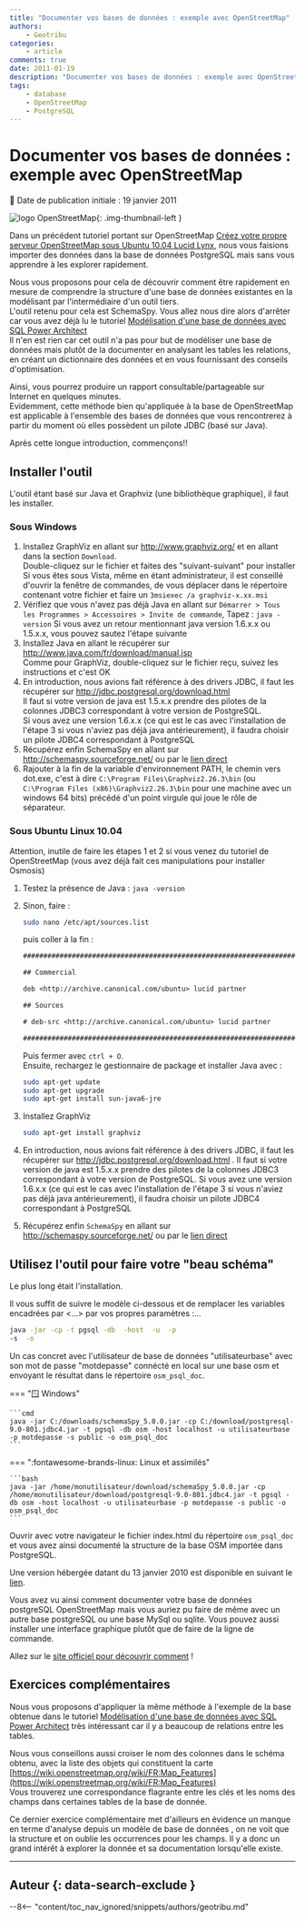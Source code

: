```yaml
---
title: "Documenter vos bases de données : exemple avec OpenStreetMap"
authors:
    - Geotribu
categories:
    - article
comments: true
date: 2011-01-19
description: "Documenter vos bases de données : exemple avec OpenStreetMap"
tags:
    - database
    - OpenStreetMap
    - PostgreSQL
---
```


# Documenter vos bases de données : exemple avec OpenStreetMap

:calendar: Date de publication initiale : 19 janvier 2011

![logo OpenStreetMap](https://cdn.geotribu.fr/img/logos-icones/OpenStreetMap/Openstreetmap.png "logo OpenStreetMap"){: .img-thumbnail-left }

Dans un précédent tutoriel portant sur OpenStreetMap [Créez votre propre serveur OpenStreetMap sous Ubuntu 10.04 Lucid Lynx](http://www.geotribu.net/node/262), nous vous faisions importer des données dans la base de données PostgreSQL mais sans vous apprendre à les explorer rapidement.  

Nous vous proposons pour cela de découvrir comment être rapidement en mesure de comprendre la structure d'une base de données existantes en la modélisant par l'intermédiaire d'un outil tiers.  
L'outil retenu pour cela est SchemaSpy. Vous allez nous dire alors d'arrêter car vous avez déjà lu le tutoriel [Modélisation d'une base de données avec SQL Power Architect](http://www.geotribu.net/node/248)  
Il n'en est rien car cet outil n'a pas pour but de modéliser une base de données mais plutôt de la documenter en analysant les tables les relations, en créant un dictionnaire des données et en vous fournissant des conseils d'optimisation.  

Ainsi, vous pourrez produire un rapport consultable/partageable sur Internet en quelques minutes.  
Evidemment, cette méthode bien qu'appliquée à la base de OpenStreetMap est applicable à l'ensemble des bases de données que vous rencontrerez à partir du moment où elles possèdent un pilote JDBC (basé sur Java).

Après cette longue introduction, commençons!!

## Installer l'outil

L'outil étant basé sur Java et Graphviz (une bibliothèque graphique), il faut les installer.

### Sous Windows

1. Installez GraphViz en allant sur <http://www.graphviz.org/> et en allant dans la section `Download`.  
Double-cliquez sur le fichier et faites des "suivant-suivant" pour installer  
Si vous êtes sous Vista, même en étant administrateur, il est conseillé d'ouvrir la fenêtre de commandes, de vous déplacer dans le répertoire contenant votre fichier et faire un `3msiexec /a graphviz-x.xx.msi`
2. Vérifiez que vous n'avez pas déjà Java en allant sur `Démarrer > Tous les Programmes > Accessoires > Invite de commande`, Tapez : `java -version`
Si vous avez un retour mentionnant java version 1.6.x.x ou 1.5.x.x, vous pouvez sautez l'étape suivante
3. Installez Java en allant le récupérer sur <http://www.java.com/fr/download/manual.jsp>  
Comme pour GraphViz, double-cliquez sur le fichier reçu, suivez les instructions et c'est OK
4. En introduction, nous avions fait référence à des drivers JDBC, il faut les récupérer sur <http://jdbc.postgresql.org/download.html>  
Il faut si votre version de java est 1.5.x.x prendre des pilotes de la colonnes JDBC3 correspondant à votre version de PostgreSQL.  
Si vous avez une version 1.6.x.x (ce qui est le cas avec l'installation de l'étape 3 si vous n'aviez pas déjà java antérieurement), il faudra choisir un pilote JDBC4 correspondant à PostgreSQL
5. Récupérez enfin SchemaSpy en allant sur <http://schemaspy.sourceforge.net/> ou par le [lien direct](http://sourceforge.net/projects/schemaspy/files/schemaspy/SchemaSpy%205.0.0/schemaSpy_5.0.0.jar/download)
6. Rajouter à la fin de la variable d'environnement PATH, le chemin vers dot.exe, c'est à dire `C:\Program Files\Graphviz2.26.3\bin` (ou `C:\Program Files (x86)\Graphviz2.26.3\bin` pour une machine avec un windows 64 bits) précédé d'un point virgule qui joue le rôle de séparateur.

### Sous Ubuntu Linux 10.04

Attention, inutile de faire les étapes 1 et 2 si vous venez du tutoriel de OpenStreetMap (vous avez déjà fait ces manipulations pour installer Osmosis)

1. Testez la présence de Java : `java -version`
2. Sinon, faire :

    ```bash
    sudo nano /etc/apt/sources.list
    ```

    puis coller à la fin :  

    ```txt
    ###########################################################################  

    ## Commercial  

    deb <http://archive.canonical.com/ubuntu> lucid partner

    ## Sources  

    # deb-src <http://archive.canonical.com/ubuntu> lucid partner  

    ###########################################################################  
    ```

    Puis fermer avec `ctrl + O`.  
    Ensuite, rechargez le gestionnaire de package et installer Java avec :

    ```bash
    sudo apt-get update  
    sudo apt-get upgrade  
    sudo apt-get install sun-java6-jre  
    ```

3. Installez GraphViz

    ```bash
    sudo apt-get install graphviz
    ```

4. En introduction, nous avions fait référence à des drivers JDBC, il faut les récupérer sur <http://jdbc.postgresql.org/download.html> . Il faut si votre version de java est 1.5.x.x prendre des pilotes de la colonnes JDBC3 correspondant à votre version de PostgreSQL. Si vous avez une version 1.6.x.x (ce qui est le cas avec l'installation de l'étape 3 si vous n'aviez pas déjà java antérieurement), il faudra choisir un pilote JDBC4 correspondant à PostgreSQL
5. Récupérez enfin `SchemaSpy` en allant sur <http://schemaspy.sourceforge.net/> ou par le [lien direct](http://sourceforge.net/projects/schemaspy/files/schemaspy/SchemaSpy%205.0.0/schemaSpy_5.0.0.jar/download)

## Utilisez l'outil pour faire votre "beau schéma"

Le plus long était l'installation.  

Il vous suffit de suivre le modèle ci-dessous et de remplacer les variables encadrées par <...> par vos propres paramètres :...

```bash
java -jar -cp -t pgsql -db  -host  -u  -p  
-s  -o  
```

Un cas concret avec l'utilisateur de base de données "utilisateurbase" avec son mot de passe "motdepasse" connécté en local sur une base osm et envoyant le résultat dans le répertoire `osm_psql_doc`.

<!-- markdownlint-disable MD046 -->
=== ":window: Windows"

    ```cmd
    java -jar C:/downloads/schemaSpy_5.0.0.jar -cp C:/download/postgresql-9.0-801.jdbc4.jar -t pgsql -db osm -host localhost -u utilisateurbase -p motdepasse -s public -o osm_psql_doc
    ```

=== ":fontawesome-brands-linux: Linux et assimilés"

    ```bash
    java -jar /home/monutilisateur/download/schemaSpy_5.0.0.jar -cp /home/monutilisateur/download/postgresql-9.0-801.jdbc4.jar -t pgsql -db osm -host localhost -u utilisateurbase -p motdepasse -s public -o osm_psql_doc  
    ```
<!-- markdownlint-enable MD046 -->

Ouvrir avec votre navigateur le fichier index.html du répertoire `osm_psql_doc` et vous avez ainsi documenté la structure de la base OSM importée dans PostgreSQL.  

Une version hébergée datant du 13 janvier 2010 est disponible en suivant le [lien](http://osm.analysesig.net/osm2pgsql_schema).  

Vous avez vu ainsi comment documenter votre base de données postgreSQL OpenStreetMap mais vous auriez pu faire de même avec un autre base postgreSQL ou une base MySql ou sqlite. Vous pouvez aussi installer une interface graphique plutôt que de faire de la ligne de commande.  

Allez sur le [site officiel pour découvrir comment](http://schemaspy.sourceforge.net/) !

## Exercices complémentaires

Nous vous proposons d'appliquer la même méthode à l'exemple de la base obtenue dans le tutoriel [Modélisation d'une base de données avec SQL Power Architect](http://www.geotribu.net/node/248) très intéressant car il y a beaucoup de relations entre les tables.  

Nous vous conseillons aussi croiser le nom des colonnes dans le schéma obtenu, avec la liste des objets qui constituent la carte [https://wiki.openstreetmap.org/wiki/FR:Map_Features](https://wiki.openstreetmap.org/wiki/FR:Map_Features)  
Vous trouverez une correspondance flagrante entre les clés et les noms des champs dans certaines tables de la base de donnée.  

Ce dernier exercice complémentaire met d'ailleurs en évidence un manque en terme d'analyse depuis un modèle de base de données , on ne voit que la structure et on oublie les occurrences pour les champs. Il y a donc un grand intérêt à explorer la donnée et sa documentation lorsqu'elle existe.

----

## Auteur {: data-search-exclude }

--8<-- "content/toc_nav_ignored/snippets/authors/geotribu.md"
